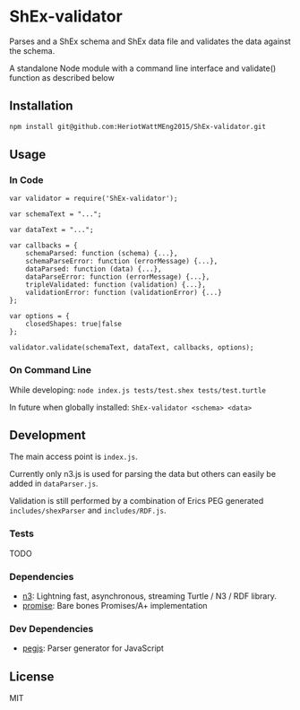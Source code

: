 # ShEx-validator 

Parses and a ShEx schema and ShEx data file and validates the data against the schema.

A standalone Node module with a command line interface and validate() function as described below

## Installation

```sh
npm install git@github.com:HeriotWattMEng2015/ShEx-validator.git
```

## Usage
### In Code
    var validator = require('ShEx-validator');

    var schemaText = "...";

    var dataText = "...";

    var callbacks = {
        schemaParsed: function (schema) {...},
        schemaParseError: function (errorMessage) {...},
        dataParsed: function (data) {...},
        dataParseError: function (errorMessage) {...},
        tripleValidated: function (validation) {...},
        validationError: function (validationError) {...}
    };

    var options = {
        closedShapes: true|false
    };

    validator.validate(schemaText, dataText, callbacks, options);


### On Command Line
While developing: `node index.js tests/test.shex tests/test.turtle`

In future when globally installed: `ShEx-validator <schema> <data>`

## Development

The main access point is `index.js`.

Currently only n3.js is used for parsing the data but others can easily be added in `dataParser.js`.

Validation is still performed by a combination of Erics PEG generated `includes/shexParser` and `includes/RDF.js`.

### Tests
TODO

### Dependencies

- [n3](https://github.com/RubenVerborgh/N3.js): Lightning fast, asynchronous, streaming Turtle / N3 / RDF library.
- [promise](https://github.com/then/promise): Bare bones Promises/A+ implementation

### Dev Dependencies

- [pegjs](https://github.com/dmajda/pegjs): Parser generator for JavaScript

## License

MIT
